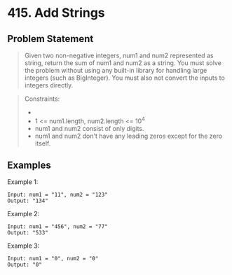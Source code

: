 # 415. Add Strings

## Problem Statement

> Given two non-negative integers, num1 and num2 represented as string, return the sum of num1 and num2 as a string.
> You must solve the problem without using any built-in library for handling large integers (such as BigInteger). You must also not convert the inputs to integers directly.

> Constraints:
>
> -
> - 1 <= num1.length, num2.length <= 10<sup>4</sup>
> - num1 and num2 consist of only digits.
> - num1 and num2 don't have any leading zeros except for the zero itself.

## Examples

Example 1:

```
Input: num1 = "11", num2 = "123"
Output: "134"
```

Example 2:

```
Input: num1 = "456", num2 = "77"
Output: "533"
```

Example 3:

```
Input: num1 = "0", num2 = "0"
Output: "0"
```

